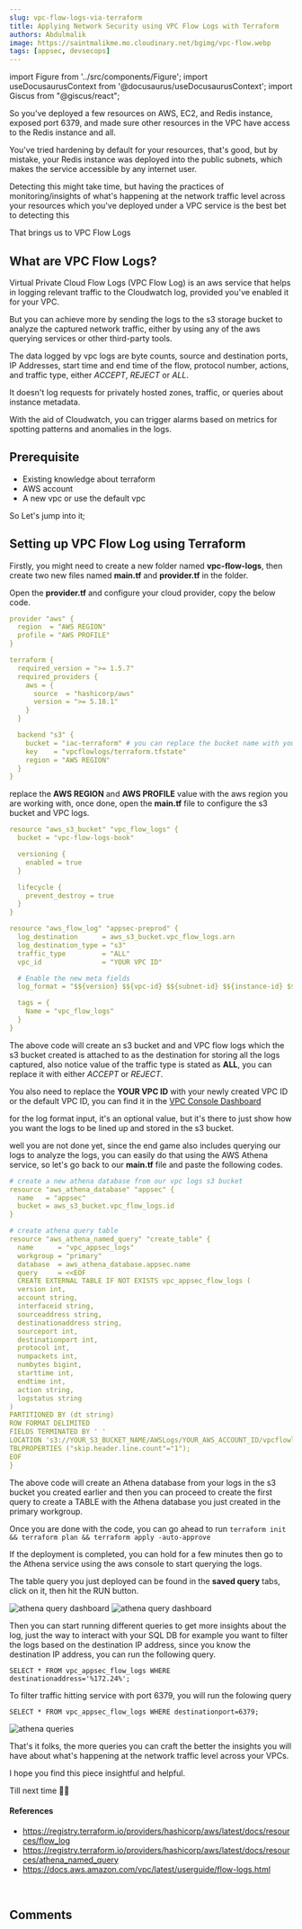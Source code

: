 ```yaml
---
slug: vpc-flow-logs-via-terraform
title: Applying Network Security using VPC Flow Logs with Terraform
authors: Abdulmalik
image: https://saintmalikme.mo.cloudinary.net/bgimg/vpc-flow.webp
tags: [appsec, devsecops]
---
```


import Figure from '../src/components/Figure';
import useDocusaurusContext from '@docusaurus/useDocusaurusContext';
import Giscus from "@giscus/react";

So you've deployed a few resources on AWS, EC2, and Redis instance, exposed port 6379, and made sure other resources in the VPC have access to the Redis instance and all.

You've tried hardening by default for your resources, that's good, but by mistake, your Redis instance was deployed into the public subnets, which makes the service accessible by any internet user.

<!--truncate-->

Detecting this might take time, but having the practices of monitoring/insights of what's happening at the network traffic level across your resources which you've deployed under a VPC service is the best bet to detecting this

That brings us to VPC Flow Logs

## What are VPC Flow Logs?

Virtual Private Cloud Flow Logs (VPC Flow Log) is an aws service that helps in logging relevant traffic to the Cloudwatch log, provided you've enabled it for your VPC.

But you can achieve more by sending the logs to the s3 storage bucket to analyze the captured network traffic, either by using any of the aws querying services or other third-party tools.

The data logged by vpc logs are byte counts, source and destination ports, IP Addresses, start time and end time of the flow, protocol number, actions, and traffic type, either *ACCEPT*, *REJECT* or *ALL*.

It doesn't log requests for privately hosted zones, traffic, or queries about instance metadata.

With the aid of Cloudwatch, you can trigger alarms based on metrics for spotting patterns and anomalies in the logs.

## Prerequisite

- Existing knowledge about terraform
- AWS account
- A new vpc or use the default vpc

So Let's jump into it;

## Setting up VPC Flow Log using Terraform

Firstly, you might need to create a new folder named **vpc-flow-logs**, then create two new files named **main.tf** and **provider.tf** in the folder.

Open the **provider.tf** and configure your cloud provider, copy the below code.

```yaml title="provider.tf"
provider "aws" {
  region  = "AWS REGION"
  profile = "AWS PROFILE"
}

terraform {
  required_version = ">= 1.5.7"
  required_providers {
    aws = {
      source  = "hashicorp/aws"
      version = ">= 5.18.1"
    }
  }

  backend "s3" {
    bucket = "iac-terraform" # you can replace the bucket name with your own s3 bucket
    key    = "vpcflowlogs/terraform.tfstate"
    region = "AWS REGION"
  }
}
```

replace the **AWS REGION** and **AWS PROFILE** value with the aws region you are working with, once done, open the **main.tf** file to configure the s3 bucket and VPC logs.

```yaml title="main.tf"
resource "aws_s3_bucket" "vpc_flow_logs" {
  bucket = "vpc-flow-logs-book"

  versioning {
    enabled = true
  }

  lifecycle {
    prevent_destroy = true
  }
}

resource "aws_flow_log" "appsec-preprod" {
  log_destination      = aws_s3_bucket.vpc_flow_logs.arn
  log_destination_type = "s3"
  traffic_type         = "ALL"
  vpc_id               = "YOUR VPC ID"

  # Enable the new meta fields
  log_format = "$${version} $${vpc-id} $${subnet-id} $${instance-id} $${interface-id} $${account-id} $${type} $${srcaddr} $${dstaddr} $${srcport} $${dstport} $${protocol} $${packets} $${bytes} $${start} $${end} $${action} $${tcp-flags}"

  tags = {
    Name = "vpc_flow_logs"
  }
}
```

The above code will create an s3 bucket and and VPC flow logs which the s3 bucket created is attached to as the destination for storing all the logs captured, also notice value of the traffic type is stated as **ALL**, you can replace it with either *ACCEPT* or *REJECT*.

You also need to replace the **YOUR VPC ID** with your newly created VPC ID or the default VPC ID, you can find it in the <a href="https://console.aws.amazon.com/vpcconsole/" target="_blank">VPC Console Dashboard</a>

for the log format input, it's an optional value, but it's there to just show how you want the logs to be lined up and stored in the s3 bucket.

well you are not done yet, since the end game also includes querying our logs to analyze the logs, you can easily do that using the AWS Athena service, so let's go back to our **main.tf** file and paste the following codes.

```yaml title="main.tf"
# create a new athena database from our vpc logs s3 bucket
resource "aws_athena_database" "appsec" {
  name   = "appsec"
  bucket = aws_s3_bucket.vpc_flow_logs.id
}

# create athena query table
resource "aws_athena_named_query" "create_table" {
  name      = "vpc_appsec_logs"
  workgroup = "primary"
  database  = aws_athena_database.appsec.name
  query     = <<EOF
  CREATE EXTERNAL TABLE IF NOT EXISTS vpc_appsec_flow_logs (
  version int,
  account string,
  interfaceid string,
  sourceaddress string,
  destinationaddress string,
  sourceport int,
  destinationport int,
  protocol int,
  numpackets int,
  numbytes bigint,
  starttime int,
  endtime int,
  action string,
  logstatus string
)
PARTITIONED BY (dt string)
ROW FORMAT DELIMITED
FIELDS TERMINATED BY ' '
LOCATION 's3://YOUR_S3_BUCKET_NAME/AWSLogs/YOUR_AWS_ACCOUNT_ID/vpcflowlogs/YOUR_AWS_REGION'
TBLPROPERTIES ("skip.header.line.count"="1");
EOF
}
```

The above code will create an Athena database from your logs in the s3 bucket you created earlier and then you can proceed to create the first query to create a TABLE with the Athena database you just created in the primary workgroup.

Once you are done with the code, you can go ahead to run ```terraform init && terraform plan && terraform apply -auto-approve```

If the deployment is completed, you can hold for a few minutes then go to the Athena service using the aws console to start querying the logs.

The table query you just deployed can be found in the **saved query** tabs, click on it, then hit the RUN button.

<picture>
  <source type="image/webp" srcset={`${useDocusaurusContext().siteConfig.customFields.imgurl}/bgimg/athena-saved-queries.webp`} alt="athena query dashboard"/>
  <source type="image/jpeg" srcset={`${useDocusaurusContext().siteConfig.customFields.imgurl}/bgimg/athena-saved-queries.jpg`} alt="athena query dashboard"/>
  <img src={`${useDocusaurusContext().siteConfig.customFields.imgurl}/bgimg/athena-saved-queries.jpg`} alt="athena query dashboard"/>
</picture>

<picture>
  <source type="image/webp" srcset={`${useDocusaurusContext().siteConfig.customFields.imgurl}/bgimg/create-athena-queries.webp`} alt="athena query dashboard"/>
  <source type="image/jpeg" srcset={`${useDocusaurusContext().siteConfig.customFields.imgurl}/bgimg/create-athena-queries.jpg`} alt="athena query dashboard"/>
  <img src={`${useDocusaurusContext().siteConfig.customFields.imgurl}/bgimg/create-athena-queries.jpg`} alt="athena query dashboard"/>
</picture>

Then you can start running different queries to get more insights about the log, just the way to interact with your SQL DB for example you want to filter the logs based on the destination IP address, since you know the destination IP address, you can run the following query.

```
SELECT * FROM vpc_appsec_flow_logs WHERE destinationaddress='%172.24%';
```
To filter traffic hitting service with port 6379, you will run the folowing query

```
SELECT * FROM vpc_appsec_flow_logs WHERE destinationport=6379;
```

<picture>
  <source type="image/webp" srcset={`${useDocusaurusContext().siteConfig.customFields.imgurl}/bgimg/athena-queries.webp`} alt="athena queries"/>
  <source type="image/jpeg" srcset={`${useDocusaurusContext().siteConfig.customFields.imgurl}/bgimg/athena-queries.jpg`} alt="athena queries"/>
  <img src={`${useDocusaurusContext().siteConfig.customFields.imgurl}/bgimg/athena-queries.jpg`} alt="athena queries"/>
</picture>

That's it folks, the more queries you can craft the better the insights you will have about what's happening at the network traffic level across your VPCs.

I hope you find this piece insightful and helpful.

Till next time 🤞🏽

#### References
- https://registry.terraform.io/providers/hashicorp/aws/latest/docs/resources/flow_log
- https://registry.terraform.io/providers/hashicorp/aws/latest/docs/resources/athena_named_query
- https://docs.aws.amazon.com/vpc/latest/userguide/flow-logs.html

<br/>
<h2>Comments</h2>
<Giscus
id="comments"
repo="saintmalik/blog.saintmalik.me"
repoId="MDEwOlJlcG9zaXRvcnkzOTE0MzQyOTI="
category="General"
categoryId="DIC_kwDOF1TQNM4CQ8lN"
mapping="title"
term="Comments"
reactionsEnabled="1"
emitMetadata="0"
inputPosition="top"
theme="preferred_color_scheme"
lang="en"
loading="lazy"
crossorigin="anonymous"
    />
